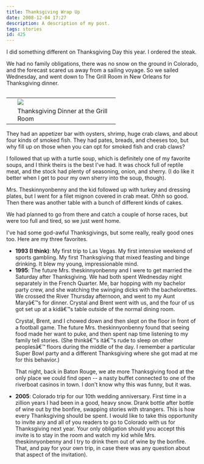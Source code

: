 ```yaml
---
title: Thanksgiving Wrap Up
date: 2008-12-04 17:27
description: A description of my post.
tags: stories
id: 425
---
```

I did something different on Thanksgiving Day this year.  I ordered the steak.

We had no family obligations, there was no snow on the ground in Colorado, and the forecast scared us away from a sailing voyage.  So we sailed Wednesday, and went down to The Grill Room in New Orleans for Thanksgiving dinner. 

<table cellpadding="2" align="right"><tr><td width="5" rowspan="2"><spacer type="block" width="5" height="1"></td><td width="250" ><img src="/img/thanksgiving08.jpg"></td></tr><tr><td class="caption" width="250">Thanksgiving Dinner at the Grill Room</td></tr></table>

They had an appetizer bar with oysters, shrimp, huge crab claws, and about four kinds of smoked fish.  They had pates, breads, and cheeses too, but why fill up on those when you can opt for smoked fish and crab claws?

I followed that up with a turtle soup, which is definitely one of my favorite soups, and I think theirs is the best I've had.  It was chock full of reptile meat, and the stock had plenty of seasoning, onion, and sherry.  (I do like it better when I get to pour my own sherry into the soup, though).

Mrs. Theskinnyonbenny and the kid followed up with turkey and dressing plates, but I went for a filet mignon covered in crab meat.   Ohhh so good.  Then there was another table with a bunch of different kinds of cakes.

We had planned to go from there and catch a couple of horse races, but were too full and tired, so we just went home.

I've had some god-awful Thanksgivings, but some really, really good ones too.  Here are my three favorites.

<ul><li><b>1993 (I think)</b>:  My first trip to Las Vegas.  My first intensive weekend of sports gambling.  My first Thanksgiving that mixed feasting and binge drinking.  It blew my young, impressionable mind.</li>

<li><b>1995</b>:  The future Mrs. theskinnyonbenny and I were to get married the Saturday after Thanksgiving.  We had both spent Wednesday night separately in the French Quarter.  Me, bar hopping with my bachelor party crew, and she watching the swinging dicks with the bachelorettes.  We crossed the River Thursday afternoon, and went to my Aunt Maryâ€™s for dinner.  Crystal and Brent went with us, and the four of us got set up at a kidâ€™s table outside of the normal dining room.  

Crystal, Brent, and I chowed down and then slept on the floor in front of a football game.  The future Mrs. theskinnyonbenny found that seeing food made her want to puke, and then spent nap time listening to my family tell stories.  (She thinkâ€™s itâ€™s rude to sleep on other peoplesâ€™ floors during the middle of the day.  I remember a particular Super Bowl party and a different Thanksgiving where she got mad at me for this behavior.) 

That night, back in Baton Rouge, we ate more Thanksgiving food at the only place we could find open -- a nasty buffet connected to one of the riverboat casinos in town.  I don't know why this was funny, but it was.</li>

<li><b>2005</b>:  Colorado trip for our 10th wedding anniversary.  First time in a zillion years I had been in a good, heavy snow.  Drank bottle after bottle of wine out by the bonfire, swapping stories with strangers.  This is how every Thanksgiving should be spent.   
I would like to take this opportunity to invite any and all of you readers to go to Colorado with us for Thanksgiving next year.  Your only obligation should you accept this invite is to stay in the room and watch my kid while Mrs. theskinnyonbenny and I try to drink them out of wine by the bonfire.  That, and pay for your own trip, in case there was any question about that aspect of the invitation).</li></ul>
